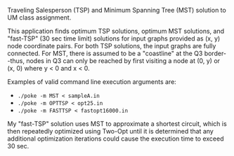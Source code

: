 Traveling Salesperson (TSP) and Minimum Spanning Tree (MST) solution to UM class assignment.

This application finds optimum TSP solutions, optimum MST solutions, and "fast-TSP" (30 sec time limit) solutions for input graphs provided as (x, y) node coordinate pairs. For both TSP solutions, the input graphs are fully connected. For MST, there is assumed to be a "coastline" at the Q3 border--thus, nodes in Q3 can only be reached by first visiting a node at (0, y) or (x, 0) where y < 0 and x < 0.

Examples of valid command line execution arguments are:
 - <code>./poke -m MST < sampleA.in</code>
 - <code>./poke -m OPTTSP < opt25.in</code>
 - <code>./poke -m FASTTSP < fastopt16000.in</code>

My "fast-TSP" solution uses MST to approximate a shortest circuit, which is then repeatedly optimized using Two-Opt until it is determined that any additional optimization iterations could cause the execution time to exceed 30 sec.
